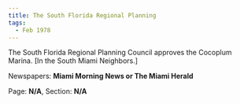 ```yaml
---  
title: The South Florida Regional Planning  
tags:  
  - Feb 1978  
---  
```

  
The South Florida Regional Planning Council approves the Cocoplum Marina. [In the South Miami Neighbors.]  
  
Newspapers: **Miami Morning News or The Miami Herald**  
  
Page: **N/A**, Section: **N/A** 
